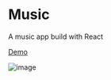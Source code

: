 # Music

A music app build with React 

[Demo](https://music.maoyu.space)

![image](https://github.com/user-attachments/assets/8133ba3b-b895-4df0-a48d-ee39f86cb4e8)



